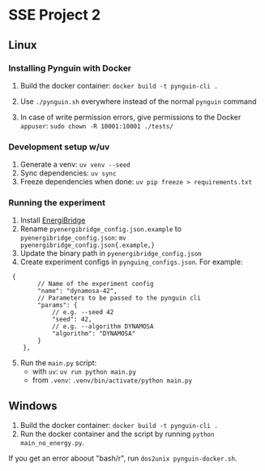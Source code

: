 # SSE Project 2

## Linux

### Installing Pynguin with Docker

1. Build the docker container: `docker build -t pynguin-cli .`
2. Use `./pynguin.sh` everywhere instead of the normal `pynguin` command

3. In case of write permission errors, give permissions to the Docker `appuser`: `sudo chown -R 10001:10001 ./tests/`

### Development setup w/uv

1. Generate a venv: `uv venv --seed`
2. Sync dependencies: `uv sync`
3. Freeze dependencies when done: `uv pip freeze > requirements.txt`

### Running the experiment

1. Install [EnergiBridge](https://github.com/tdurieux/EnergiBridge)
2. Rename `pyenergibridge_config.json.example` to `pyenergibridge_config.json`: `mv pyenergibridge_config.json{.example,}`
3. Update the binary path in `pyenergibridge_config.json`
4. Create experiment configs in `pynguing_configs.json`. For example:

```jsonc
 {
        // Name of the experiment config
        "name": "dynamosa-42",
        // Parameters to be passed to the pynguin cli
        "params": {
            // e.g. --seed 42
            "seed": 42,
            // e.g. --algorithm DYNAMOSA
            "algorithm": "DYNAMOSA"
        }
    },
```

5. Run the `main.py` script:
    - with `uv`: `uv run python main.py`
    - from `.venv`: `.venv/bin/activate/python main.py`

## Windows

1. Build the docker container: `docker build -t pynguin-cli .`
2. Run the docker container and the script by running `python main_no_energy.py`.

If you get an error aboout "bash/r", run `dos2unix pynguin-docker.sh`.
